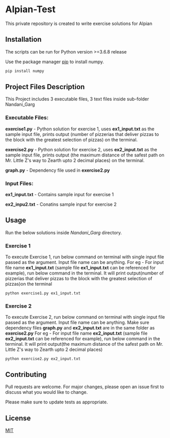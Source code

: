 # Alpian-Test

This private repository is created to write exercise solutions for Alpian

## Installation

The scripts can be run for Python version >=3.6.8 release

Use the package manager [pip](https://pypi.org/project/numpy/) to install numpy.

```bash
pip install numpy
```

## Project Files Description

This Project includes 3 executable files, 3 text files inside sub-folder Nandani_Garg

### Executable Files:
**exercise1.py** - Python solution for exercise 1, uses **ex1_input.txt** as the sample input file, prints output (number of pizzerias that deliver pizzas to the block with the greatest selection of pizzas) on the terminal.

**exercise2.py** - Python solution for exercise 2, uses **ex2_input.txt** as the sample input file, prints output (the maximum distance of the safest path on Mr. Little Z's way to Zearth upto 2 decimal places) on the terminal.

**graph.py** - Dependency file used in **exercise2.py**

### Input Files:
**ex1_input.txt** - Contains sample input for exercise 1

**ex2_inpu2.txt** - Conatins sample input for exercise 2


## Usage
Run the below solutions inside *Nandani_Garg* directory.

### Exercise 1
To execute Exercise 1, run below command on terminal with single input file passed as the argument. Input file name can be anything. 
For eg - For input file name **ex1_input.txt** (sample file **ex1_input.txt** can be referenced for example), run below command in the terminal. It will print output(number of pizzerias that deliver pizzas to the block with the greatest selection of pizzas)on the terminal


```
python exercise1.py ex1_input.txt

```

### Exercise 2
To execute Exercise 2, run below command on terminal with single input file passed as the argument. Input file name can be anything. Make sure dependency files **graph.py** and **ex2_input.txt** are in the same folder as **exercise2.py**
For eg - For input file name **ex2_input.txt** (sample file **ex2_input.txt** can be referenced for example), run below command in the terminal. It will print output(the maximum distance of the safest path on Mr. Little Z's way to Zearth upto 2 decimal places)

```
python exercise2.py ex2_input.txt

```



## Contributing
Pull requests are welcome. For major changes, please open an issue first to discuss what you would like to change.

Please make sure to update tests as appropriate.

## License
[MIT](https://choosealicense.com/licenses/mit/)
